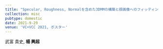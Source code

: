 ```yaml
---
title: "Specular, Roughness, Normalを含めた3DMMの構築と顔画像へのフィッティングの試み"
collection: misc
pubtype: domestic
date: 2021-9-29
venue: 'VC+VCC 2021, ポスター'
---
```


武富 貴史, **楊 興超**